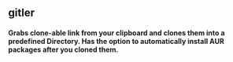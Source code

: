 ## gitler
#### Grabs clone-able link from your clipboard and clones them into a predefined Directory. Has the option to automatically install AUR packages after you cloned them. 
